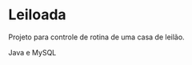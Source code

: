<h1> Leiloada </h1>
<p> Projeto para controle de rotina de uma casa de leilão. </p> 
<p> Java e MySQL </p> 

